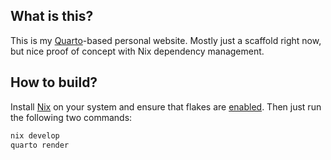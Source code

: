 ## What is this?

This is my [Quarto]()-based personal website. Mostly just a scaffold right now, but nice proof of concept with Nix dependency management.

## How to build?

Install [Nix](https://nix.dev/install-nix.html) on your system and ensure that flakes are [enabled](https://nixos.wiki/wiki/Flakes). Then just run the following two commands:

```bash
nix develop
quarto render
```
